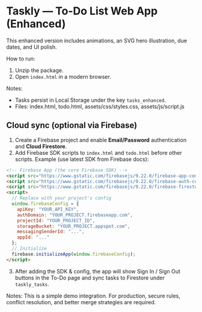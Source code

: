 # Taskly — To-Do List Web App (Enhanced)

This enhanced version includes animations, an SVG hero illustration, due dates, and UI polish.

How to run:
1. Unzip the package.
2. Open `index.html` in a modern browser.

Notes:
- Tasks persist in Local Storage under the key `tasks_enhanced`.
- Files: index.html, todo.html, assets/css/styles.css, assets/js/script.js


## Cloud sync (optional via Firebase)

1. Create a Firebase project and enable **Email/Password** authentication and **Cloud Firestore**.
2. Add Firebase SDK scripts to `index.html` and `todo.html` before other scripts. Example (use latest SDK from Firebase docs):

```html
<!-- Firebase App (the core Firebase SDK) -->
<script src="https://www.gstatic.com/firebasejs/9.22.0/firebase-app-compat.js"></script>
<script src="https://www.gstatic.com/firebasejs/9.22.0/firebase-auth-compat.js"></script>
<script src="https://www.gstatic.com/firebasejs/9.22.0/firebase-firestore-compat.js"></script>
<script>
  // Replace with your project's config
  window.firebaseConfig = {
    apiKey: "YOUR_API_KEY",
    authDomain: "YOUR_PROJECT.firebaseapp.com",
    projectId: "YOUR_PROJECT_ID",
    storageBucket: "YOUR_PROJECT.appspot.com",
    messagingSenderId: "...",
    appId: "..."
  };
  // Initialize
  firebase.initializeApp(window.firebaseConfig);
</script>
```

3. After adding the SDK & config, the app will show Sign In / Sign Out buttons in the To-Do page and sync tasks to Firestore under `taskly_tasks`.

Notes: This is a simple demo integration. For production, secure rules, conflict resolution, and better merge strategies are required.
